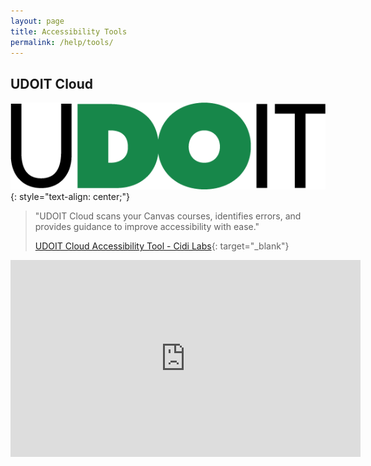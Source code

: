 ```yaml
---
layout: page
title: Accessibility Tools
permalink: /help/tools/
---
```


## UDOIT Cloud

![UDOIT logo](../assets/img/udoit_logo.png){: style="text-align: center;"}

> "UDOIT Cloud scans your Canvas courses, identifies errors, and provides guidance to improve accessibility with ease."
>
> [UDOIT Cloud Accessibility Tool - Cidi Labs](https://cidilabs.com/landing/udoit-accessibility-tool/){: target="_blank"}

<iframe width="560" height="315" src="https://www.youtube.com/embed/gXA4vD7wuws" title="YouTube video player" frameborder="0" allow="accelerometer; autoplay; clipboard-write; encrypted-media; gyroscope; picture-in-picture" allowfullscreen></iframe>